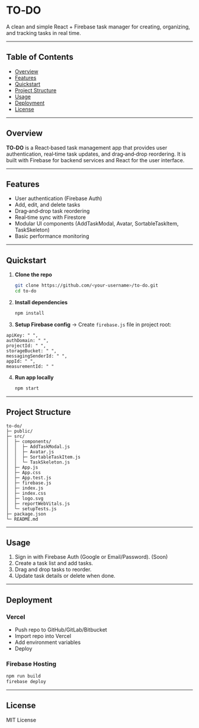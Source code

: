 # TO‑DO

A clean and simple React + Firebase task manager for creating, organizing, and tracking tasks in real time.

---

## Table of Contents

* [Overview](#overview)
* [Features](#features)
* [Quickstart](#quickstart)
* [Project Structure](#project-structure)
* [Usage](#usage)
* [Deployment](#deployment)
* [License](#license)

---

## Overview

**TO‑DO** is a React‑based task management app that provides user authentication, real‑time task updates, and drag‑and‑drop reordering. It is built with Firebase for backend services and React for the user interface.

---

## Features

* User authentication (Firebase Auth)
* Add, edit, and delete tasks
* Drag‑and‑drop task reordering
* Real‑time sync with Firestore
* Modular UI components (AddTaskModal, Avatar, SortableTaskItem, TaskSkeleton)
* Basic performance monitoring

---

## Quickstart

1. **Clone the repo**

   ```bash
   git clone https://github.com/<your-username>/to-do.git
   cd to-do
   ```
2. **Install dependencies**

   ```bash
   npm install
   ```
3. **Setup Firebase config** → Create `firebase.js` file in project root:

  ```dotenv
  apiKey: " ",
  authDomain: " ",
  projectId: " ",
  storageBucket: " ",
  messagingSenderId: " ",
  appId: " ",
  measurementId: " "
  ```
4. **Run app locally**

   ```bash
   npm start
   ```

---

## Project Structure

```
to-do/
├─ public/
├─ src/
│  ├─ components/
│  │  ├─ AddTaskModal.js
│  │  ├─ Avatar.js
│  │  ├─ SortableTaskItem.js
│  │  └─ TaskSkeleton.js
│  ├─ App.js
│  ├─ App.css
│  ├─ App.test.js
│  ├─ firebase.js
│  ├─ index.js
│  ├─ index.css
│  ├─ logo.svg
│  ├─ reportWebVitals.js
│  └─ setupTests.js
├─ package.json
└─ README.md
```

---

## Usage

1. Sign in with Firebase Auth (Google or Email/Password). (Soon)
2. Create a task list and add tasks.
3. Drag and drop tasks to reorder.
4. Update task details or delete when done.

---

## Deployment

### Vercel

* Push repo to GitHub/GitLab/Bitbucket
* Import repo into Vercel
* Add environment variables
* Deploy

### Firebase Hosting

```bash
npm run build
firebase deploy
```

---

## License

MIT License
